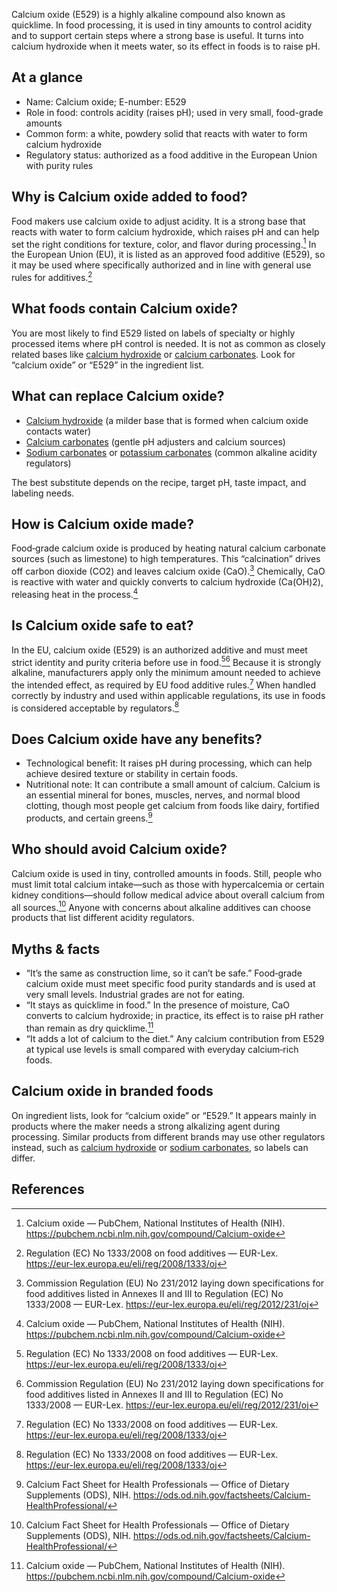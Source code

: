 Calcium oxide (E529) is a highly alkaline compound also known as quicklime. In food processing, it is used in tiny amounts to control acidity and to support certain steps where a strong base is useful. It turns into calcium hydroxide when it meets water, so its effect in foods is to raise pH.

<!--more-->

## At a glance
- Name: Calcium oxide; E-number: E529
- Role in food: controls acidity (raises pH); used in very small, food-grade amounts
- Common form: a white, powdery solid that reacts with water to form calcium hydroxide
- Regulatory status: authorized as a food additive in the European Union with purity rules

## Why is Calcium oxide added to food?
Food makers use calcium oxide to adjust acidity. It is a strong base that reacts with water to form calcium hydroxide, which raises pH and can help set the right conditions for texture, color, and flavor during processing.[^2] In the European Union (EU), it is listed as an approved food additive (E529), so it may be used where specifically authorized and in line with general use rules for additives.[^1]

## What foods contain Calcium oxide?
You are most likely to find E529 listed on labels of specialty or highly processed items where pH control is needed. It is not as common as closely related bases like [calcium hydroxide](/e526-calcium-hydroxide) or [calcium carbonates](/e170-calcium-carbonates). Look for “calcium oxide” or “E529” in the ingredient list.

## What can replace Calcium oxide?
- [Calcium hydroxide](/e526-calcium-hydroxide) (a milder base that is formed when calcium oxide contacts water)
- [Calcium carbonates](/e170-calcium-carbonates) (gentle pH adjusters and calcium sources)
- [Sodium carbonates](/e500-sodium-carbonates) or [potassium carbonates](/e501-potassium-carbonates) (common alkaline acidity regulators)

The best substitute depends on the recipe, target pH, taste impact, and labeling needs.

## How is Calcium oxide made?
Food‑grade calcium oxide is produced by heating natural calcium carbonate sources (such as limestone) to high temperatures. This “calcination” drives off carbon dioxide (CO2) and leaves calcium oxide (CaO).[^3] Chemically, CaO is reactive with water and quickly converts to calcium hydroxide (Ca(OH)2), releasing heat in the process.[^2]

## Is Calcium oxide safe to eat?
In the EU, calcium oxide (E529) is an authorized additive and must meet strict identity and purity criteria before use in food.[^1][^3] Because it is strongly alkaline, manufacturers apply only the minimum amount needed to achieve the intended effect, as required by EU food additive rules.[^1] When handled correctly by industry and used within applicable regulations, its use in foods is considered acceptable by regulators.[^1]

## Does Calcium oxide have any benefits?
- Technological benefit: It raises pH during processing, which can help achieve desired texture or stability in certain foods.
- Nutritional note: It can contribute a small amount of calcium. Calcium is an essential mineral for bones, muscles, nerves, and normal blood clotting, though most people get calcium from foods like dairy, fortified products, and certain greens.[^4]

## Who should avoid Calcium oxide?
Calcium oxide is used in tiny, controlled amounts in foods. Still, people who must limit total calcium intake—such as those with hypercalcemia or certain kidney conditions—should follow medical advice about overall calcium from all sources.[^4] Anyone with concerns about alkaline additives can choose products that list different acidity regulators.

## Myths & facts
- “It’s the same as construction lime, so it can’t be safe.” Food‑grade calcium oxide must meet specific food purity standards and is used at very small levels. Industrial grades are not for eating.
- “It stays as quicklime in food.” In the presence of moisture, CaO converts to calcium hydroxide; in practice, its effect is to raise pH rather than remain as dry quicklime.[^2]
- “It adds a lot of calcium to the diet.” Any calcium contribution from E529 at typical use levels is small compared with everyday calcium‑rich foods.

## Calcium oxide in branded foods
On ingredient lists, look for “calcium oxide” or “E529.” It appears mainly in products where the maker needs a strong alkalizing agent during processing. Similar products from different brands may use other regulators instead, such as [calcium hydroxide](/e526-calcium-hydroxide) or [sodium carbonates](/e500-sodium-carbonates), so labels can differ.

## References
[^1]: Regulation (EC) No 1333/2008 on food additives — EUR-Lex. https://eur-lex.europa.eu/eli/reg/2008/1333/oj
[^2]: Calcium oxide — PubChem, National Institutes of Health (NIH). https://pubchem.ncbi.nlm.nih.gov/compound/Calcium-oxide
[^3]: Commission Regulation (EU) No 231/2012 laying down specifications for food additives listed in Annexes II and III to Regulation (EC) No 1333/2008 — EUR-Lex. https://eur-lex.europa.eu/eli/reg/2012/231/oj
[^4]: Calcium Fact Sheet for Health Professionals — Office of Dietary Supplements (ODS), NIH. https://ods.od.nih.gov/factsheets/Calcium-HealthProfessional/
